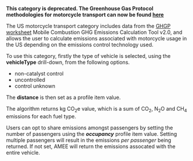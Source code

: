 **This category is deprecated. The Greenhouse Gas Protocol methodologies
for motorcycle transport can now be found
[here](US_road_transport_by_Greenhouse_Gas_Protocol)**

The US motorcycle transport category includes data from the [GHGP
worksheet](http://www.ghgprotocol.org/calculation-tools/all-tools)
Mobile Combustion GHG Emissions Calculation Tool v2.0, and allows the
user to calculate emissions associated with motorcycle usage in the US
depending on the emissions control technology used.

To use this category, firstly the type of vehicle is selected, using the
**vehicleType** drill-down, from the following options.

  - non-catalyst control
  - uncontrolled
  - control unknown

The **distance** is then set as a profile item value.

The algorithm returns kg CO<sub>2</sub>e value, which is a sum of CO<sub>2</sub>,
N<sub>2</sub>O and CH<sub>4</sub> emissions for each fuel type.

Users can opt to share emissions amongst passengers by setting the
number of passengers using the ***occupancy*** profile item value.
Setting multiple passengers will result in the emissions *per passenger*
being returned. If not set, AMEE will return the emissions assocated
with the entire vehicle.
